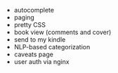 - autocomplete
- paging
- pretty CSS
- book view (comments and cover)
- send to my kindle
- NLP-based categorization
- caveats page
- user auth via nginx
